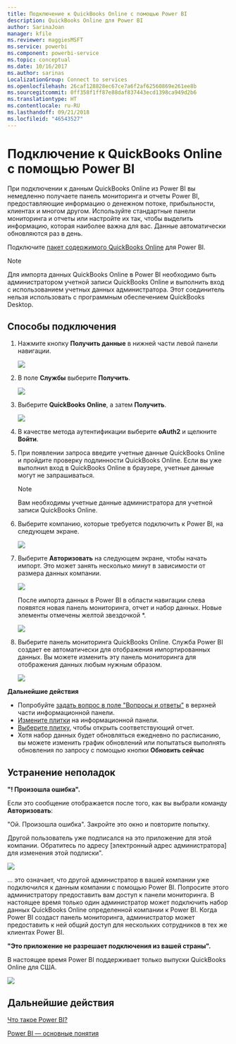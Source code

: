 ```yaml
---
title: Подключение к QuickBooks Online с помощью Power BI
description: QuickBooks Online для Power BI
author: SarinaJoan
manager: kfile
ms.reviewer: maggiesMSFT
ms.service: powerbi
ms.component: powerbi-service
ms.topic: conceptual
ms.date: 10/16/2017
ms.author: sarinas
LocalizationGroup: Connect to services
ms.openlocfilehash: 26caf128828ec67ce7a6f2af62560869e261ee8b
ms.sourcegitcommit: 0ff358f1ff87e88daf837443ecd1398ca949d2b6
ms.translationtype: HT
ms.contentlocale: ru-RU
ms.lasthandoff: 09/21/2018
ms.locfileid: "46543527"
---
```

# <a name="connect-to-quickbooks-online-with-power-bi"></a>Подключение к QuickBooks Online с помощью Power BI
При подключении к данным QuickBooks Online из Power BI вы немедленно получаете панель мониторинга и отчеты Power BI, предоставляющие информацию о денежном потоке, прибыльности, клиентах и многом другом. Используйте стандартные панели мониторинга и отчеты или настройте их так, чтобы выделить информацию, которая наиболее важна для вас. Данные автоматически обновляются раз в день.

Подключите [пакет содержимого QuickBooks Online](https://dxt.powerbi.com/getdata/services/quickbooks-online) для Power BI.

>[!NOTE]
>Для импорта данных QuickBooks Online в Power BI необходимо быть администратором учетной записи QuickBooks Online и выполнить вход с использованием учетных данных администратора. Этот соединитель нельзя использовать с программным обеспечением QuickBooks Desktop. 

## <a name="how-to-connect"></a>Способы подключения
1. Нажмите кнопку **Получить данные** в нижней части левой панели навигации.
   
   ![](media/service-connect-to-quickbooks-online/pbi_getdata.png) 
2. В поле **Службы** выберите **Получить**.
   
   ![](media/service-connect-to-quickbooks-online/pbi_getservices.png) 
3. Выберите **QuickBooks Online**, а затем **Получить**.
   
   ![](media/service-connect-to-quickbooks-online/qbo.png)
4. В качестве метода аутентификации выберите **oAuth2** и щелкните **Войти**. 
5. При появлении запроса введите учетные данные QuickBooks Online и пройдите проверку подлинности QuickBooks Online. Если вы уже выполнил вход в QuickBooks Online в браузере, учетные данные могут не запрашиваться.
   >[!NOTE]
   >Вам необходимы учетные данные администратора для учетной записи QuickBooks Online.
6. Выберите компанию, которые требуется подключить к Power BI, на следующем экране.
   
   ![](media/service-connect-to-quickbooks-online/pbi_qbo_almost.png)
7. Выберите **Авторизовать** на следующем экране, чтобы начать импорт. Это может занять несколько минут в зависимости от размера данных компании. 
   
   ![](media/service-connect-to-quickbooks-online/pbi_qbo_authorizesm.png)
   
   После импорта данных в Power BI в области навигации слева появятся новая панель мониторинга, отчет и набор данных. Новые элементы отмечены желтой звездочкой \*.
   
   ![](media/service-connect-to-quickbooks-online/pbi_qbo_leftnavnew.png)
8. Выберите панель мониторинга QuickBooks Online. Служба Power BI создает ее автоматически для отображения импортированных данных. Вы можете изменить эту панель мониторинга для отображения данных любым нужным образом. 
   
   ![](media/service-connect-to-quickbooks-online/pbi_qbo_dash.png)

**Дальнейшие действия**

* Попробуйте [задать вопрос в поле "Вопросы и ответы"](consumer/end-user-q-and-a.md) в верхней части информационной панели.
* [Измените плитки](service-dashboard-edit-tile.md) на информационной панели.
* [Выберите плитку](consumer/end-user-tiles.md), чтобы открыть соответствующий отчет.
* Хотя набор данных будет обновляться ежедневно по расписанию, вы можете изменить график обновлений или попытаться выполнять обновления по запросу с помощью кнопки **Обновить сейчас**

## <a name="troubleshooting"></a>Устранение неполадок
**"! Произошла ошибка".**

Если это сообщение отображается после того, как вы выбрали команду **Авторизовать**:

"Ой. Произошла ошибка". Закройте это окно и повторите попытку.

Другой пользователь уже подписался на это приложение для этой компании. Обратитесь по адресу [электронный адрес администратора] для изменения этой подписки".

![](media/service-connect-to-quickbooks-online/pbi_qbo_oopssm.png)

... это означает, что другой администратор в вашей компании уже подключился к данным компании с помощью Power BI. Попросите этого администратору предоставить вам доступ к панели мониторинга. В настоящее время только один администратор может подключить набор данных QuickBooks Online определенной компании к Power BI. Когда Power BI создаст панель мониторинга, администратор может предоставить к ней общий доступ для нескольких сотрудников в тех же клиентах Power BI.

**"Это приложение не разрешает подключения из вашей страны".**

В настоящее время Power BI поддерживает только выпуски QuickBooks Online для США. 

![](media/service-connect-to-quickbooks-online/pbi_qbo_countrynotsupported.png)

## <a name="next-steps"></a>Дальнейшие действия
[Что такое Power BI?](power-bi-overview.md)

[Power BI — основные понятия](consumer/end-user-basic-concepts.md)

